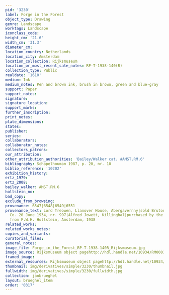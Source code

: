 ```yaml
---
pid: '3230'
label: Forge in the Forest
object_type: Drawing
genre: Landscape
worktags: Landscape
iconclass_code:
height_cm: '21.6'
width_cm: '31.3'
diameter_cm:
location_country: Netherlands
location_city: Amsterdam
location_collection: Rijksmuseum
location_or_most_recent_sale_notes: RP-T-1938-140(R)
collection_type: Public
realdate: '1610'
medium: Ink
medium_notes: Pen and brown ink, brush in brown, green and blue-gray
support: Paper
support_notes:
signature:
signature_location:
support_marks:
further_inscription:
print_notes:
plate_dimensions:
states:
publisher:
series:
collaborators:
collaborator_notes:
collectors_patrons:
our_attribution:
other_attribution_authorities: 'Bailey/Walker cat. #AMST.RM.6'
bibliography: Schapelhouman 1987, p. 20, nr. 10
biblio_reference: '10202'
exhibition_history:
ertz_1979:
ertz_2008:
bailey_walker: AMST.RM.6
hollstein_no:
bad_copy:
exclude_from_browsing:
provenance: 6547|6548|6549|6551
provenance_text: Lord Treowen, Llanover House, Abergavernny|sold Bruton, Knowles &
  Co. 20 June 1934, nr. 997|Alfred Jowett, Killinghal|purchased by the Rijksmuseum
  from F.W.H. Hollstein, Amsterdam, 1938
related_works:
related_works_notes:
copies_and_variants:
curatorial_files:
general_notes:
image_file: Forge_in_the_Forest_RP-T-1938-140R_Rijksmuseum.jpg
image_source: Rijksmuseum object pagehttp://hdl.handle.net/10934/RM0001.COLLECT.28010
framed_image:
external_resources: Rijksmuseum object pagehttp://hdl.handle.net/10934/RM0001.COLLECT.28010
thumbnail: img/derivatives/simple/3230/thumbnail.jpg
fullwidth: img/derivatives/simple/3230/fullwidth.jpg
collection: janbrueghel
layout: brueghel_item
order: '0317'
---
```

